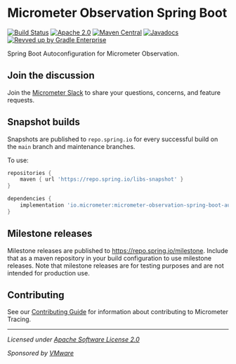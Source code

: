 # Micrometer Observation Spring Boot

[![Build Status](https://circleci.com/gh/spring-projects-experimental/micrometer-observation-spring-boot.svg?style=shield)](https://circleci.com/gh/spring-projects-experimental/micrometer-observation-spring-boot)
[![Apache 2.0](https://img.shields.io/github/license/spring-projects-experimental/micrometer-observation-spring-boot.svg)](https://www.apache.org/licenses/LICENSE-2.0)
[![Maven Central](https://img.shields.io/maven-central/v/io.micrometer/micrometer-observation-spring-boot.svg)](https://search.maven.org/artifact/io.micrometer/micrometer-observation-spring-boot)
[![Javadocs](https://www.javadoc.io/badge/io.micrometer/micrometer-observation-spring-boot.svg)](https://www.javadoc.io/doc/io.micrometer/micrometer-observation-spring-boot)
[![Revved up by Gradle Enterprise](https://img.shields.io/badge/Revved%20up%20by-Gradle%20Enterprise-06A0CE?logo=Gradle&labelColor=02303A)](https://ge.micrometer.io/)

Spring Boot Autoconfiguration for Micrometer Observation.

## Join the discussion

Join the [Micrometer Slack](https://slack.micrometer.io) to share your questions, concerns, and feature requests.

## Snapshot builds

Snapshots are published to `repo.spring.io` for every successful build on the `main` branch and maintenance branches.

To use:

```groovy
repositories {
    maven { url 'https://repo.spring.io/libs-snapshot' }
}

dependencies {
    implementation 'io.micrometer:micrometer-observation-spring-boot-autoconfigure:latest.integration'
}
```

## Milestone releases

Milestone releases are published to https://repo.spring.io/milestone. Include that as a maven repository in your build
configuration to use milestone releases. Note that milestone releases are for testing purposes and are not intended for
production use.


## Contributing

See our [Contributing Guide](CONTRIBUTING.md) for information about contributing to Micrometer Tracing.

-------------------------------------
_Licensed under [Apache Software License 2.0](https://www.apache.org/licenses/LICENSE-2.0)_

_Sponsored by [VMware](https://tanzu.vmware.com)_
